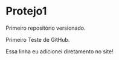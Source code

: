 # Protejo1
 Primeiro repositório versionado.

 Primeiro Teste de GitHub.

Essa linha eu adicionei diretamento no site! 

